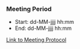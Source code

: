 ### Meeting Period
* Start: dd-MM-jjjj hh:mm
* End:  dd-MM-jjjj hh:mm

[Link to Meeting Protocol](../../wikis/List-Of-Meetings/Meeting%231-Group-Member-Meeting)
